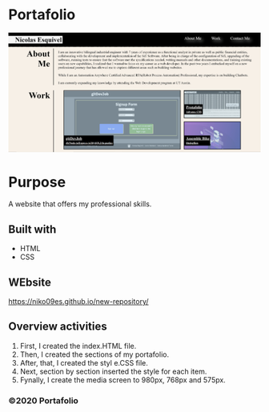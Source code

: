 # Portafolio

![Screen Shot of Homepage](./assets/imagenes/Portafolio.PNG)

# Purpose
A website that offers my professional skills.

## Built with 
* HTML
* CSS

## WEbsite
https://niko09es.github.io/new-repository/

## Overview activities

1. First, I created the index.HTML file.
2. Then, I created the sections of my portafolio.
3. After, that, I created the styl
e.CSS file.
4. Next, section by section inserted the style for each item.
5. Fynally, I create the media screen to 980px, 768px and 575px. 

### ©️2020 Portafolio
